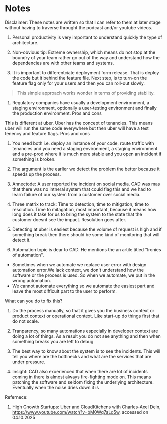 # Notes

Disclaimer: These notes are written so that I can refer to them at later stage without having to traverse throught the podcast and/or youtube videos.

1. Personal productivity is very important to understand quickly the type of architecture.

1. Non-obvious tip: Extreme ownership, which means do not stop at the boundry of your team rather go out of the way and understand how the dependencies are with other teams and systems.

1. It is important to differentciate deployment form release. That is deploy the code but it behind the feature file. Next step, is to turn-on the feature flag only for your users and then you can roll-out slowly.
> This simple approach works wonder in terms of providing stability.

1. Regulatory companies have usually a development environment, a staging environment, optionally a user-testing environment and finally the production environment.
Pros and cons

This is different at uber. Uber has the concept of tenancies. This means uber will run the same code everywhere but then uber will have a test tenency and feature flags.
Pros and cons

1. You need both i.e. deploy an instance of your code, route traffic with tenancies and you need a staging environment, a staging environment and a pre-prod where it is much more stable and you open an incident if something is broken.
1. The argument is the earlier we detect the problem the better because it speeds up the process. 

1. Annectode: A user reported the incident on social media. CAD was mas that there was no intneral system that could flag this and we had to learn failure of our system from a customer over social media.

1. Three matrix to track: Time to detection, time to mitigation, time to resolution.
Time to mitagation, most important, because it means how long does it take for us to bring the system to the state that the customer doesnt see the impact. Resolution goes after.

1. Detecting at uber is easiest because the volume of request is high and if something break then there should be some kind of monitoring that will detect it.

1. Automation topic is dear to CAD. He mentions the an artile titled "Ironies of automation".
+ Sometimes when we automate we replace user error with design automation error.We lack context, we don't understand how the software or the process is used. So when we automate, we put in the wrong automation.
+ We cannot automate everything so we automate the easiest part and leave the most difficult part to the user to perform.

What can you do to fix this?
1. Do the process manually, so that it gives you the business context or product context or operational context. Like start-up do things first that do not scale.
2. Tranparency, so many automations especially in developer context are doing a lot of things. As a result you do not see anything and then when something breaks you are left to debug

1. The best way to know about the system is to see the incidents. This will tell you where are the bottlnecks and what are the services that are under pressure.

2. Insight: CAD also exoerienced that when there are lot of incidents coming in there is almost always fire-fighting mode on. This means patching the software and seldom fixing the underlying architecture.
Eventually when the noise dries down it is 


Refernece:
1. High Ghowth Startups: Uber and CloudKitchens with Charles-Axel Dein, https://www.youtube.com/watch?v=bM0Wq7aLd5w, accessed on 04.10.2025
